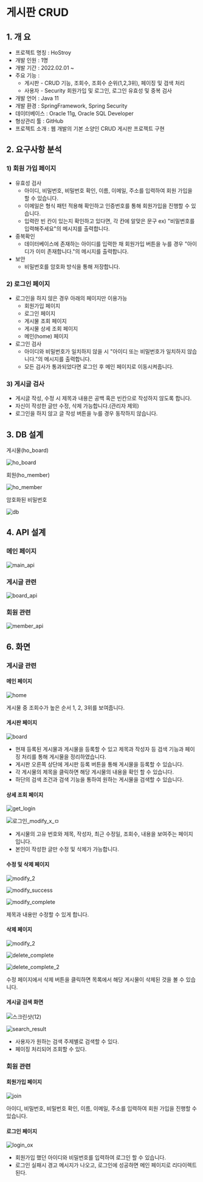 # 게시판 CRUD
## 1. 개 요
- 프로젝트 명칭 : HoStroy
- 개발 인원 : 1명
- 개발 기간 : 2022.02.01 ~  
- 주요 기능 : 
  - 게시판 - CRUD 기능, 조회수, 조회수 순위(1,2,3위), 페이징 및 검색 처리
  - 사용자 - Security 회원가입 및 로그인, 로그인 유효성 및 중복 검사
- 개발 언어 : Java 11
- 개발 환경 : SpringFramework, Spring Security
- 데이터베이스 : Oracle 11g, Oracle SQL Developer
- 형상관리 툴 : GitHub
- 프로젝트 소개 : 웹 개발의 기본 소양인 CRUD 게시판 프로젝트 구현


## 2. 요구사항 분석
### 1) 회원 가입 페이지
  - 유효성 검사
    - 아이디, 비밀번호, 비밀번호 확인, 이름, 이메일, 주소를 입력하여 회원 가입을 할 수 있습니다.
    - 이메일은 형식 패턴 적용해 확인하고 인증번호를 통해 회원가입을 진행할 수 있습니다.
    - 입력란 빈 칸이 있는지 확인하고 있다면, 각 칸에 알맞은 문구 ex) "비밀번호를 입력해주세요"의 메시지를 출력합니다.
  - 중복확인
    - 데이터베이스에 존재하는 아이디를 입력한 채 회원가입 버튼을 누를 경우 "아이디가 이미 존재합니다."의 메시지를 출력합니다.
  - 보안
    - 비밀번호를 암호화 방식을 통해 저장합니다.

### 2) 로그인 페이지
  - 로그인을 하지 않은 경우 아래의 페이지만 이용가능
    - 회원가입 페이지
    - 로그인 페이지
    - 게시물 조회 페이지
    - 게시물 상세 조회 페이지
    - 메인(home) 페이지
  - 로그인 검사
    - 아이디와 비밀번호가 일치하지 않을 시 "아이디 또는 비밀번호가 일치하지 않습니다."의 메시지를 출력합니다.
    - 모든 검사가 통과되었다면 로그인 후 메인 페이지로 이동시켜줍니다.
   
### 3) 게시글 검사
  - 게시글 작성, 수정 시 제목과 내용은 공백 혹은 빈칸으로 작성하지 않도록 합니다.
  - 자신이 작성한 글만 수정, 삭제 가능합니다.(관리자 제외)
  - 로그인을 하지 않고 글 작성 버튼을 누를 경우 동작하지 않습니다.

## 3. DB 설계
게시물(ho_board)

![ho_board](https://user-images.githubusercontent.com/83334512/155712400-e36c8f77-5104-4c0a-84d0-f3576c0a642e.PNG)

회원(ho_member)

![ho_member](https://user-images.githubusercontent.com/83334512/155712429-e813a151-9351-43c5-984b-74c931179052.PNG)

암호화된 비밀번호

![db](https://user-images.githubusercontent.com/83334512/155718505-14fd50c1-bf69-4813-9231-4f6fbd78b697.PNG)

## 4. API 설계
### 메인 페이지

![main_api](https://user-images.githubusercontent.com/83334512/155711653-01c5e666-af5d-416c-bdfc-193bab3f6715.PNG)

### 게시글 관련

![board_api](https://user-images.githubusercontent.com/83334512/155711677-aa561a08-d8e6-498d-a8fb-0f84f76b56ed.PNG)

### 회원 관련

![member_api](https://user-images.githubusercontent.com/83334512/155711703-6f82593f-f7ee-4e1d-8638-6e120cd7dccf.PNG)

## 6. 화면
### 게시글 관련
#### 메인 페이지

![home](https://user-images.githubusercontent.com/83334512/155679250-fa086db1-a73d-4b23-a8cc-47e60e29fc1d.PNG)


게시물 중 조회수가 높은 순서 1, 2, 3위를 보여줍니다.

#### 게시판 페이지

![board](https://user-images.githubusercontent.com/83334512/155679278-e8cd863c-728e-4d64-9dfd-727fb923724a.PNG)

- 현재 등록된 게시물과 게시물을 등록할 수 있고 제목과 작성자 등 검색 기능과 페이징 처리를 통해 게시물을 정리하였습니다. 
- 게시판 오른쪽 상단에 게시판 등록 버튼을 통해 게시물을 등록할 수 있습니다.
- 각 게시물의 제목을 클릭하면 해당 게시물의 내용을 확인 할 수 있습니다.
- 하단의 검색 조건과 검색 기능을 통하여 원하는 게시물을 검색할 수 있습니다.

#### 상세 조회 페이지

![get_login](https://user-images.githubusercontent.com/83334512/155680994-96f19a13-f8a1-4ddd-9088-2f7855dc1281.png)

![로그인_modify_x_ㅁ](https://user-images.githubusercontent.com/83334512/155680867-9dda3a6d-e575-4ad9-b473-62cbcb3740d4.png)


- 게시물의 고유 번호와 제목, 작성자, 최근 수정일, 조회수, 내용을 보여주는 페이지입니다.
- 본인이 작성한 글만 수정 및 삭제가 가능합니다.

#### 수정 및 삭제 페이지

![modify_2](https://user-images.githubusercontent.com/83334512/155681546-bb5ab729-a9ed-4370-bfbf-5a1f9e5dc411.PNG)

![modify_success](https://user-images.githubusercontent.com/83334512/155681586-587051ac-651c-407b-be17-540ef0ecbb6e.PNG)

![modify_complete](https://user-images.githubusercontent.com/83334512/155681905-48a16138-326e-43ed-81cb-7f07021dcdc2.PNG)

제목과 내용만 수정할 수 있게 합니다.

#### 삭제 페이지

![modify_2](https://user-images.githubusercontent.com/83334512/155682243-7992f104-9710-4d65-9db0-f665b7d1fe9a.PNG)

![delete_complete](https://user-images.githubusercontent.com/83334512/155682255-508d852a-01b2-41e7-83ae-fbe16ac4b506.PNG)

![delete_complete_2](https://user-images.githubusercontent.com/83334512/155682286-811c30ce-4910-483e-af9d-f498a07dec33.PNG)

수정 페이지에서 삭제 버튼을 클릭하면 목록에서 해당 게시물이 삭제된 것을 볼 수 있습니다.

#### 게시글 검색 화면

![스크린샷(12)](https://user-images.githubusercontent.com/83334512/155682895-eca8d758-b868-4c49-ba16-144d6d3aeff5.png)

![search_result](https://user-images.githubusercontent.com/83334512/155683381-8c5543dc-7f1a-43f6-b37c-61ddd7a05c67.png)

- 사용자가 원하는 검색 주제별로 검색할 수 있다.
- 페이징 처리되어 조회할 수 있다.

### 회원 관련
#### 회원가입 페이지

![join](https://user-images.githubusercontent.com/83334512/155717268-608ad3a3-6caf-4087-945d-85a6a5386672.png)

아이디, 비밀번호, 비밀번호 확인, 이름, 이메일, 주소를 입력하여 회원 가입을 진행할 수 있습니다.

#### 로그인 페이지
![login_ox](https://user-images.githubusercontent.com/83334512/155713317-93f9fe2c-7c5d-4519-adb2-de8fb719b868.png)

- 회원가입 했던 아이디와 비밀번호를 입력하여 로그인 할 수 있습니다.
- 로그인 실패시 경고 메시지가 나오고, 로그인에 성공하면 메인 페이지로 리다이렉트 된다.
